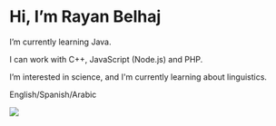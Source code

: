 <h1> Hi, I’m Rayan Belhaj </h1>

I’m currently learning Java.

I can work with C++, JavaScript (Node.js) and PHP.

I’m interested in science, and I'm currently learning about linguistics.

English/Spanish/Arabic

<img src="https://www.codewars.com/users/RayanBel/badges/large">
